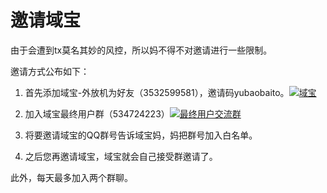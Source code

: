 # 邀请域宝
由于会遭到tx莫名其妙的风控，所以妈不得不对邀请进行一些限制。  

邀请方式公布如下：  
1. 首先添加域宝-外放机为好友（3532599581），邀请码yubaobaito。[![域宝](https://img.shields.io/badge/域宝-外放机-blue)](https://tool.gljlw.com/qq/?qq=3532599581)

2. 加入域宝最终用户群（534724223）[![最终用户交流群](https://img.shields.io/badge/交流群-域宝のAtelier-blue)](https://qm.qq.com/q/ZwC3EIW5Gg)

3. 将要邀请域宝的QQ群号告诉域宝妈，妈把群号加入白名单。

4. 之后您再邀请域宝，域宝就会自己接受群邀请了。

此外，每天最多加入两个群聊。